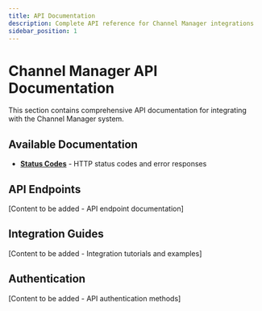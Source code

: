 ```yaml
---
title: API Documentation
description: Complete API reference for Channel Manager integrations
sidebar_position: 1
---
```


# Channel Manager API Documentation

This section contains comprehensive API documentation for integrating with the Channel Manager system.

## Available Documentation

- **[Status Codes](status-code.md)** - HTTP status codes and error responses

## API Endpoints

[Content to be added - API endpoint documentation]

## Integration Guides

[Content to be added - Integration tutorials and examples]

## Authentication

[Content to be added - API authentication methods]